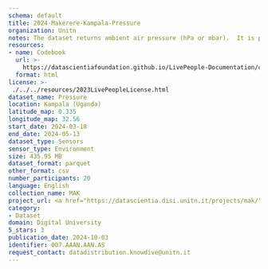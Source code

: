 ```yaml
---
schema: default
title: 2024-Makerere-Kampala-Pressure
organization: Unitn
notes: The dataset returns ambient air pressure (hPa or mbar).  It is part of the Makerere data collection, which contains data about the everyday life activities of students coming from Makerere University located in Uganda. The data were collected via questionnaires, data coming from 30 smartphone sensors associated to thousand self-reported annotations over a period of 8 weeks.
resources:
- name: Codebook
  url: >-
    https://datascientiafoundation.github.io/LivePeople-Documentation/codebooks/2024-MAK-Kampala-pressure.html
  format: html
license: >-
 ./../../resources/2023LivePeopleLicense.html
dataset_name: Pressure
location: Kampala (Uganda)
latitude_map: 0.335
longitude_map: 32.56
start_date: 2024-03-18
end_date: 2024-05-13
dataset_type: Sensors
sensor_type: Environment
size: 435.95 MB
dataset_format: parquet
other_format: csv
number_participants: 20
language: English
collection_name: MAK
project_url: <a href="https://datascientia.disi.unitn.it/projects/mak/">https://datascientia.disi.unitn.it/projects/mak/</a>
category:
- Dataset
domain: Digital University
5_stars: 3
publication_date: 2024-10-03
identifier: 007.AAAN.AAN.AS
request_contact: datadistribution.knowdive@unitn.it
---
```




